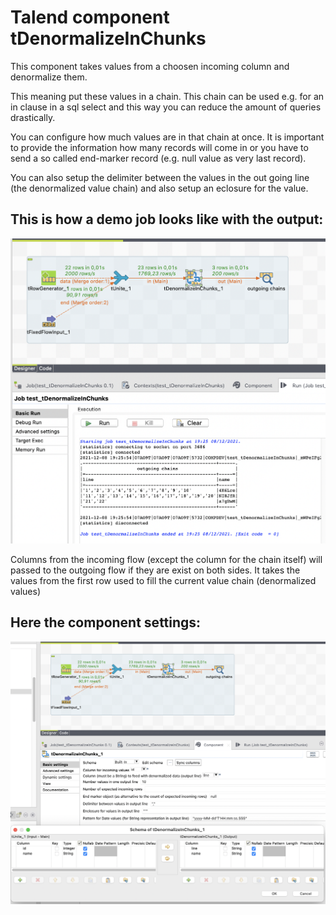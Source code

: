 #  Talend component tDenormalizeInChunks
This component takes values from a choosen incoming column and denormalize them. 

This meaning put these values in a chain. This chain can be used e.g. for an in clause in a sql select and this way you can reduce the amount of queries drastically.

You can configure how much values are in that chain at once.
It is important to provide the information how many records will come in or you have to send a so called end-marker record (e.g. null value as very last record).

You can also setup the delimiter between the values in the out going line (the denormalized value chain) and also setup an eclosure for the value.

## This is how a demo job looks like with the output:

![Example Job](https://github.com/jlolling/talendcomp_tDenormalizeInChunks/blob/master/doc/tDenormalizeInChunks_demo_jobdesign.png)

Columns from the incoming flow (except the column for the chain itself) will passed to the outgoing flow if they are exist on both sides.
It takes the values from the first row used to fill the current value chain (denormalized values)

## Here the component settings:
![Component settings](https://github.com/jlolling/talendcomp_tDenormalizeInChunks/blob/master/doc/tDenormalizeInChunks_demo_jobdesign_compsetting.png)



